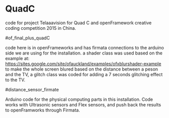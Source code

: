 # QuadC

code for project Telaaavision for Quad C and openFramework creative coding competition 2015 in China. 

#of_final_plus_quadC

code here is in openFrameworks and has firmata connections to the arduino side we are using for the installation. a shader class was used based on the example at: https://sites.google.com/site/ofauckland/examples/ofxblurshader-example to make the whole screen blured based on the distance between a peson and the TV, a glitch class was coded for adding a 7 seconds glitching effect to the TV. 


#distance_sensor_firmate

Arduino code for the physical computing parts in this installation. Code works with Ultrasonic sensors and Flex sensors, and push back the results to openFramworks through Firmata.
